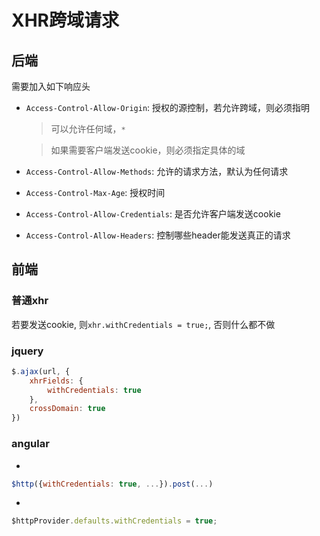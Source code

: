 # XHR跨域请求
## 后端
需要加入如下响应头
*	`Access-Control-Allow-Origin`: 授权的源控制，若允许跨域，则必须指明
	> 可以允许任何域，`*`

	> 如果需要客户端发送cookie，则必须指定具体的域

*	`Access-Control-Allow-Methods`: 允许的请求方法，默认为任何请求
*	`Access-Control-Max-Age`: 授权时间
*	`Access-Control-Allow-Credentials`: 是否允许客户端发送cookie
*	`Access-Control-Allow-Headers`: 控制哪些header能发送真正的请求

## 前端
### 普通xhr
若要发送cookie, 则`xhr.withCredentials = true;`, 否则什么都不做
### jquery
```js
$.ajax(url, {
	xhrFields: {
		withCredentials: true
	},
	crossDomain: true
})
```
### angular
*
```js
$http({withCredentials: true, ...}).post(...)
```
*
```js
$httpProvider.defaults.withCredentials = true;
```